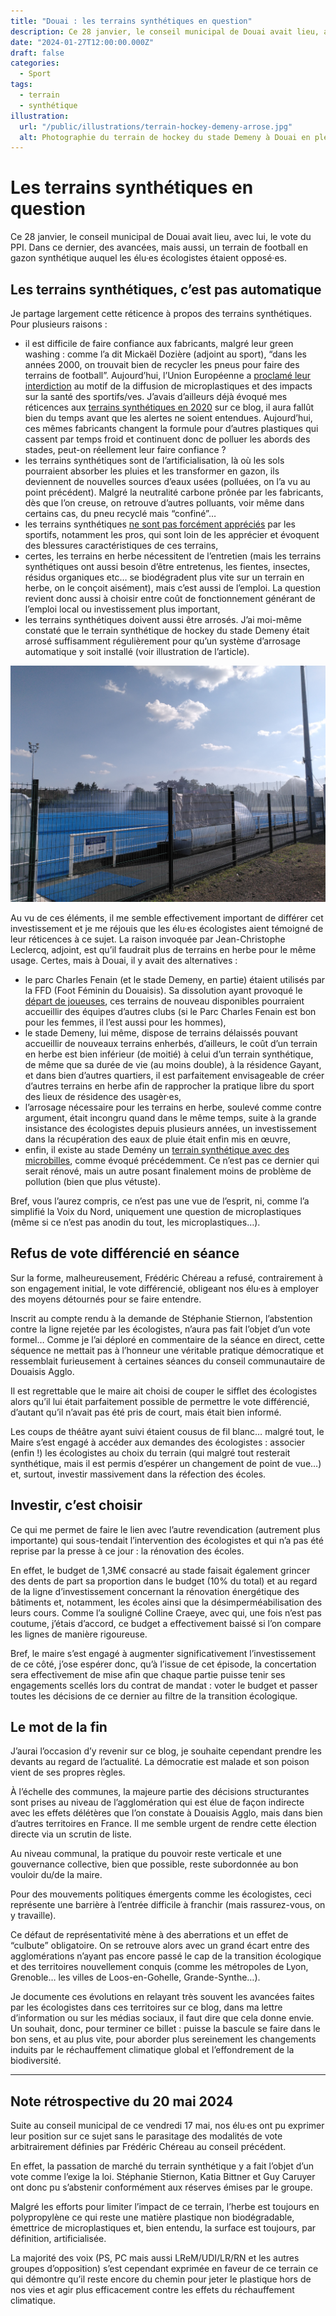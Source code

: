 ```yaml
---
title: "Douai : les terrains synthétiques en question"
description: Ce 28 janvier, le conseil municipal de Douai avait lieu, avec lui, le vote du PPI avec un gazon synthétique auquel les élu·es écologistes étaient opposé·es.
date: "2024-01-27T12:00:00.000Z"
draft: false
categories:
  - Sport
tags:
  - terrain
  - synthétique
illustration:
  url: "/public/illustrations/terrain-hockey-demeny-arrose.jpg"
  alt: Photographie du terrain de hockey du stade Demeny à Douai en pleine séance d’arrosage
---
```


# Les terrains synthétiques en question

Ce 28 janvier, le conseil municipal de Douai avait lieu, avec lui, le vote du PPI. Dans ce dernier, des avancées, mais aussi, un terrain de football en gazon synthétique auquel les élu·es écologistes étaient opposé·es.

## Les terrains synthétiques, c’est pas automatique

Je partage largement cette réticence à propos des terrains synthétiques. Pour plusieurs raisons :

- il est difficile de faire confiance aux fabricants, malgré leur green washing : comme l’a dit Mickaël Dozière (adjoint au sport), “dans les années 2000, on trouvait bien de recycler les pneus pour faire des terrains de football”. Aujourd’hui, l’Union Européenne a [proclamé leur interdiction](https://france3-regions.francetvinfo.fr/centre-val-de-loire/loiret/sport-on-vous-explique-pourquoi-les-pelouses-synthetiques-a-base-de-microplastiques-c-est-termine-2863817.html) au motif de la diffusion de microplastiques et des impacts sur la santé des sportifs/ves. J’avais d’ailleurs déjà évoqué mes réticences aux [terrains synthétiques en 2020](./pour-une-politique-demographique-ecologique-en-france) sur ce blog, il aura fallût bien du temps avant que les alertes ne soient entendues. Aujourd’hui, ces mêmes fabricants changent la formule pour d’autres plastiques qui cassent par temps froid et continuent donc de polluer les abords des stades, peut-on réellement leur faire confiance ?
- les terrains synthétiques sont de l’artificialisation, là où les sols pourraient absorber les pluies et les transformer en gazon, ils deviennent de nouvelles sources d’eaux usées (polluées, on l’a vu au point précédent). Malgré la neutralité carbone prônée par les fabricants, dès que l’on creuse, on retrouve d’autres polluants, voir même dans certains cas, du pneu recyclé mais “confiné”…
- les terrains synthétiques [ne sont pas forcément appréciés](https://www.lamontagne.fr/clermont-ferrand-63000/asm-clermont/asm-un-synthetique-pas-sympathique_12659228/) par les sportifs, notamment les pros, qui sont loin de les apprécier et évoquent des blessures caractéristiques de ces terrains,
- certes, les terrains en herbe nécessitent de l’entretien (mais les terrains synthétiques ont aussi besoin d’être entretenus, les fientes, insectes, résidus organiques etc… se biodégradent plus vite sur un terrain en herbe, on le conçoit aisément), mais c’est aussi de l’emploi. La question revient donc aussi à choisir entre coût de fonctionnement générant de l’emploi local ou investissement plus important,
- les terrains synthétiques doivent aussi être arrosés. J’ai moi-même constaté que le terrain synthétique de hockey du stade Demeny était arrosé suffisamment régulièrement pour qu’un système d’arrosage automatique y soit installé (voir illustration de l’article).

![Photographie du terrain de hockey du stade Demeny à Douai en pleine séance d’arrosage](/public/illustrations/terrain-hockey-demeny-arrose.jpg)

Au vu de ces éléments, il me semble effectivement important de différer cet investissement et je me réjouis que les élu·es écologistes aient témoigné de leur réticences à ce sujet. La raison invoquée par Jean-Christophe Leclercq, adjoint, est qu’il faudrait plus de terrains en herbe pour le même usage. Certes, mais à Douai, il y avait des alternatives :

- le parc Charles Fenain (et le stade Demeny, en partie) étaient utilisés par la FFD (Foot Féminin du Douaisis). Sa dissolution ayant provoqué le [départ de joueuses](https://www.lavoixdunord.fr/1353924/article/2023-07-19/football-une-soixantaine-de-filles-du-foot-feminin-douai-rejoignent-l-es-lambres), ces terrains de nouveau disponibles pourraient accueillir des équipes d’autres clubs (si le Parc Charles Fenain est bon pour les femmes, il l’est aussi pour les hommes),
- le stade Demeny, lui même, dispose de terrains délaissés pouvant accueillir de nouveaux terrains enherbés, d’ailleurs, le coût d’un terrain en herbe est bien inférieur (de moitié) à celui d’un terrain synthétique, de même que sa durée de vie (au moins double),
  à la résidence Gayant, et dans bien d’autres quartiers, il est parfaitement envisageable de créer d’autres terrains en herbe afin de rapprocher la pratique libre du sport des lieux de résidence des usagèr·es,
- l’arrosage nécessaire pour les terrains en herbe, soulevé comme contre argument, était incongru quand dans le même temps, suite à la grande insistance des écologistes depuis plusieurs années, un investissement dans la récupération des eaux de pluie était enfin mis en œuvre,
- enfin, il existe au stade Demény un [terrain synthétique avec des microbilles](https://youtube.com/shorts/6OQEj3c9E5A?si=isdk6xwEEpQnchp8), comme évoqué précédemment. Ce n’est pas ce dernier qui serait rénové, mais un autre posant finalement moins de problème de pollution (bien que plus vétuste).

Bref, vous l’aurez compris, ce n’est pas une vue de l’esprit, ni, comme l’a simplifié la Voix du Nord, uniquement une question de microplastiques (même si ce n’est pas anodin du tout, les microplastiques…).

## Refus de vote différencié en séance

Sur la forme, malheureusement, Frédéric Chéreau a refusé, contrairement à son engagement initial, le vote différencié, obligeant nos élu·es à employer des moyens détournés pour se faire entendre.

Inscrit au compte rendu à la demande de Stéphanie Stiernon, l’abstention contre la ligne rejetée par les écologistes, n’aura pas fait l’objet d’un vote formel… Comme je l’ai déploré en commentaire de la séance en direct, cette séquence ne mettait pas à l’honneur une véritable pratique démocratique et ressemblait furieusement à certaines séances du conseil communautaire de Douaisis Agglo.

Il est regrettable que le maire ait choisi de couper le sifflet des écologistes alors qu’il lui était parfaitement possible de permettre le vote différencié, d’autant qu’il n’avait pas été pris de court, mais était bien informé.

Les coups de théâtre ayant suivi étaient cousus de fil blanc… malgré tout, le Maire s’est engagé à accéder aux demandes des écologistes : associer (enfin !) les écologistes au choix du terrain (qui malgré tout resterait synthétique, mais il est permis d’espérer un changement de point de vue…) et, surtout, investir massivement dans la réfection des écoles.

## Investir, c’est choisir

Ce qui me permet de faire le lien avec l’autre revendication (autrement plus importante) qui sous-tendait l’intervention des écologistes et qui n’a pas été reprise par la presse à ce jour : la rénovation des écoles.

En effet, le budget de 1,3M€ consacré au stade faisait également grincer des dents de part sa proportion dans le budget (10% du total) et au regard de la ligne d’investissement concernant la rénovation énergétique des bâtiments et, notamment, les écoles ainsi que la désimperméabilisation des leurs cours. Comme l’a souligné Colline Craeye, avec qui, une fois n’est pas coutume, j’étais d’accord, ce budget a effectivement baissé si l’on compare les lignes de manière rigoureuse.

Bref, le maire s’est engagé à augmenter significativement l’investissement de ce côté, j’ose espérer donc, qu’à l’issue de cet épisode, la concertation sera effectivement de mise afin que chaque partie puisse tenir ses engagements scellés lors du contrat de mandat : voter le budget et passer toutes les décisions de ce dernier au filtre de la transition écologique.

## Le mot de la fin

J’aurai l’occasion d’y revenir sur ce blog, je souhaite cependant prendre les devants au regard de l’actualité. La démocratie est malade et son poison vient de ses propres règles.

À l’échelle des communes, la majeure partie des décisions structurantes sont prises au niveau de l’agglomération qui est élue de façon indirecte avec les effets délétères que l’on constate à Douaisis Agglo, mais dans bien d’autres territoires en France. Il me semble urgent de rendre cette élection directe via un scrutin de liste.

Au niveau communal, la pratique du pouvoir reste verticale et une gouvernance collective, bien que possible, reste subordonnée au bon vouloir du/de la maire.

Pour des mouvements politiques émergents comme les écologistes, ceci représente une barrière à l’entrée difficile à franchir (mais rassurez-vous, on y travaille).

Ce défaut de représentativité mène à des aberrations et un effet de “culbute” obligatoire. On se retrouve alors avec un grand écart entre des agglomérations n’ayant pas encore passé le cap de la transition écologique et des territoires nouvellement conquis (comme les métropoles de Lyon, Grenoble… les villes de Loos-en-Gohelle, Grande-Synthe…).

Je documente ces évolutions en relayant très souvent les avancées faites par les écologistes dans ces territoires sur ce blog, dans ma lettre d’information ou sur les médias sociaux, il faut dire que cela donne envie. Un souhait, donc, pour terminer ce billet : puisse la bascule se faire dans le bon sens, et au plus vite, pour aborder plus sereinement les changements induits par le réchauffement climatique global et l’effondrement de la biodiversité.

---

## Note rétrospective du 20 mai 2024

Suite au conseil municipal de ce vendredi 17 mai, nos élu·es ont pu exprimer leur position sur ce sujet sans le parasitage des modalités de vote arbitrairement définies par Frédéric Chéreau au conseil précédent.

En effet, la passation de marché du terrain synthétique y a fait l’objet d’un vote comme l’exige la loi. Stéphanie Stiernon, Katia Bittner et Guy Caruyer ont donc pu s’abstenir conformément aux réserves émises par le groupe.

Malgré les efforts pour limiter l’impact de ce terrain, l’herbe est toujours en polypropylène ce qui reste une matière plastique non biodégradable, émettrice de microplastiques et, bien entendu, la surface est toujours, par définition, artificialisée.

La majorité des voix (PS, PC mais aussi LReM/UDI/LR/RN et les autres groupes d’opposition) s’est cependant exprimée en faveur de ce terrain ce qui démontre qu’il reste encore du chemin pour jeter le plastique hors de nos vies et agir plus efficacement contre les effets du réchauffement climatique.
